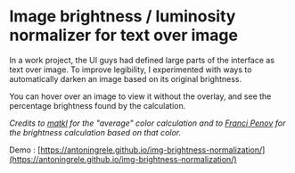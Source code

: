 # Image brightness / luminosity normalizer for text over image

In a work project, the UI guys had defined large parts of the interface as text over image. To improve legibility, I experimented with ways to automatically darken an image based on its original brightness.

You can hover over an image to view it without the overlay, and see the percentage brightness found by the calculation.

*Credits to [matkl](https://github.com/matkl/average-color/) for the "average" color calculation and to [Franci Penov](https://stackoverflow.com/a/596241/3083792) for the brightness calculation based on that color.*

Demo : [https://antoningrele.github.io/img-brightness-normalization/](https://antoningrele.github.io/img-brightness-normalization/)